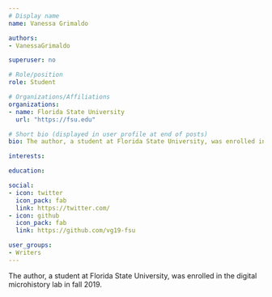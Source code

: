 ```yaml
---
# Display name
name: Vanessa Grimaldo 

authors:
- VanessaGrimaldo

superuser: no

# Role/position
role: Student

# Organizations/Affiliations
organizations:
- name: Florida State University
  url: "https://fsu.edu"

# Short bio (displayed in user profile at end of posts)
bio: The author, a student at Florida State University, was enrolled in the digital microhistory lab in fall 2019.

interests:

education:

social:
- icon: twitter
  icon_pack: fab
  link: https://twitter.com/
- icon: github
  icon_pack: fab
  link: https://github.com/vg19-fsu

user_groups:
- Writers
---
```

The author, a student at Florida State University, was enrolled in the digital microhistory lab in fall 2019.
